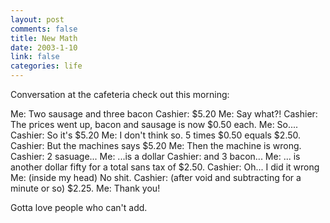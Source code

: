 ```yaml
--- 
layout: post
comments: false
title: New Math
date: 2003-1-10
link: false
categories: life
---
```

Conversation at the cafeteria check out this morning:

Me: Two sausage and three bacon
Cashier: $5.20
Me: Say what?!
Cashier: The prices went up, bacon and sausage is now $0.50 each.
Me: So....
Cashier: So it's $5.20
Me: I don't think so. 5 times $0.50 equals $2.50.
Cashier: But the machines says $5.20
Me: Then the machine is wrong.
Cashier: 2 sasuage...
Me: ...is a dollar
Cashier: and 3 bacon...
Me: ... is another dollar fifty for a total sans tax of $2.50.
Cashier: Oh... I did it wrong
Me: (inside my head) No shit.
Cashier: (after void and subtracting for a minute or so) $2.25.
Me: Thank you!

Gotta love people who can't add.
